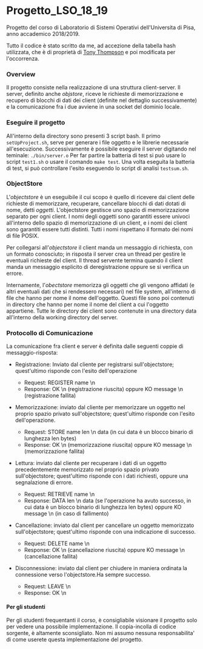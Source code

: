 # Progetto_LSO_18_19
Progetto del corso di Laboratorio di Sistemi Operativi dell'Universita di Pisa, anno accademico 2018/2019.

Tutto il codice è stato scritto da me, ad accezione della tabella hash utilizzata, che è di proprietà di [Tony Thompson](https://gist.github.com/tonious/1377667/104d94bb2f5b87a09dfd8cb181e302f19e46e1aa) e poi modificata per l'occorrenza.

### Overview
Il progetto consiste nella realizzazione di una struttura client-server.
Il server, definito anche _objstore_, riceve le richieste di memorizzazione e recupero di blocchi di dati dei client (definite nel dettaglio successivamente) e la comunicazione fra i due avviene in una socket del dominio locale.

### Eseguire il progetto
All'interno della directory sono presenti 3 script bash.
Il primo ```setUpProject.sh```, serve per generare i file oggetto e le librerie necessarie all'esecuzione.
Successivamente è possibile eseguire il server digitando nel teminale:
```./bin/server.o```
Per far partire la batteria di test si può usare lo script ```test1.sh``` o usare il comando ```make test```.
Una volta eseguita la batteria di test, si può controllare l'esito eseguendo lo script di analisi ```testsum.sh```.

### ObjectStore
L'_objectstore_ è un eseguibile il cui scopo è quello di ricevere dai client delle richieste di memorizzare, recuperare, cancellare blocchi di dati dotati di nome, detti _oggetti_.
L'objectstore gestisce uno spazio di memorizzazione separato per ogni client. I nomi degli oggetti sono garantiti essere univoci all'interno dello spazio di memorizzazione di un client, e i nomi dei client sono garantiti essere tutti distinti. Tutti i nomi rispettano il formato dei nomi di file POSIX.

Per collegarsi all'_objectstore_ il client manda un messaggio di richiesta, con un formato conosciuto; in risposta il server crea un thread per gestire le eventuali richieste del client. Il thread servente termina quando il client manda un messaggio esplicito di deregistrazione oppure se si verifica un errore.

Internamente, l'_obectstore_ memorizza gli oggetti che gli vengono affidati (e altri eventuali dati che si
rendessero necessari) nel file system, all'interno di file che hanno per nome il nome dell'oggetto. Questi file
sono poi contenuti in directory che hanno per nome il nome del client a cui l'oggetto appartiene. Tutte le
directory dei client sono contenute in una directory data all'interno della working directory del server.

### Protocollo di Comunicazione
La comunicazione fra client e server è definita dalle seguenti coppie di messaggio-risposta:

* Registrazione: Inviato dal cliente per registrarsi sull'objectstore; quest'ultimo risponde con l'esito
dell'operazione
  * Request: REGISTER name \n
  * Response: OK \n (registrazione riuscita) oppure KO message \n (registrazione fallita)
  
* Memorizzazione: inviato dal cliente per memorizzare un oggetto nel proprio spazio privato
sull'objectstore; quest'ultimo risponde con l'esito dell'operazione.
  * Request: STORE name len \n data (in cui data è un blocco binario di lunghezza len bytes)
  * Response: OK \n (memorizzazione riuscita) oppure KO message \n (memorizzazione fallita)

* Lettura: inviato dal cliente per recuperare i dati di un oggetto precedentemente memorizzato nel
proprio spazio privato sull'objectstore; quest'ultimo risponde con i dati richiesti, oppure una
segnalazione di errore.
  * Request: RETRIEVE name \n
  * Response: DATA len \n data (se l'operazione ha avuto successo, in cui data è un blocco binario
di lunghezza len bytes) oppure KO message \n (in caso di fallimento)

* Cancellazione: inviato dal client per cancellare un oggetto memorizzato sull'objectstore;
quest'ultimo risponde con una indicazione di successo.
  * Request: DELETE name \n
  * Response: OK \n (cancellazione riuscita) oppure KO message \n (cancellazione fallita)

* Disconnessione: inviato dal client per chiudere in maniera ordinata la connessione verso l'objectstore.Ha sempre successo.
  * Request: LEAVE \n
  * Response: OK \n
  
#### Per gli studenti
Per gli studenti frequentanti il corso, è consigliabile visionare il progetto solo per vedere una possibile implementazione. Il copia-incolla di codice sorgente, è altamente sconsigliato. Non mi assumo nessuna responsabilita' di come userete questa implementazione del progetto.

